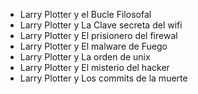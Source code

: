 * Larry Plotter y el Bucle Filosofal
* Larry Plotter y La Clave secreta del wifi
* Larry Plotter y El prisionero del firewal
* Larry Plotter y El malware de Fuego
* Larry Plotter y La orden de unix
* Larry Plotter y El misterio del hacker
* Larry Plotter y Los commits de la muerte


